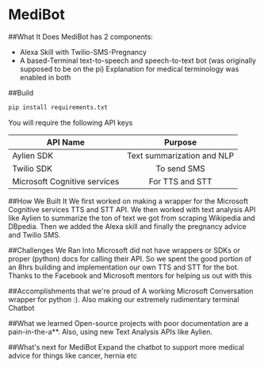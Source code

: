 # MediBot
##What It Does
MediBot has 2 components:
*  Alexa Skill with Twilio-SMS-Pregnancy
*  A based-Terminal text-to-speech and speech-to-text bot (was originally supposed to be on the pi)
Explanation for medical terminology was enabled in both

##Build
```python
pip install requirements.txt
```
You will require the following API keys

| API Name      | Purpose       
| ------------- |:-------------:| 
| Aylien SDK    | Text summarization and NLP |
| Twilio SDK    | To send SMS      |
| Microsoft Cognitive services| For TTS and STT |


##How We Built It
We first worked on making a wrapper for the Microsoft Cognitive services TTS and STT API. We then worked with text analysis API like Aylien to summarize the ton of text we got from scraping Wikipedia and DBpedia. Then we added the Alexa skill and finally the pregnancy advice and Twilio SMS.

##Challenges We Ran Into
Microsoft did not have wrappers or SDKs or proper (python) docs for calling their API. So we spent the good portion of an 8hrs building and implementation our own TTS and STT for the bot. Thanks to the Facebook and Microsoft mentors for helping us out with this

##Accomplishments that we're proud of
A working Microsoft Conversation wrapper for python :). Also making our extremely rudimentary terminal Chatbot

##What we learned
Open-source projects with poor documentation are a pain-in-the-a**. Also, using new Text Analysis APIs like Aylien.

##What's next for MediBot
Expand the chatbot to support more medical advice for things like cancer, hernia etc
